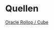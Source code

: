 # Quellen

[Oracle Rollop / Cube](https://oracle-base.com/articles/misc/rollup-cube-grouping-functions-and-grouping-sets#rollup)
